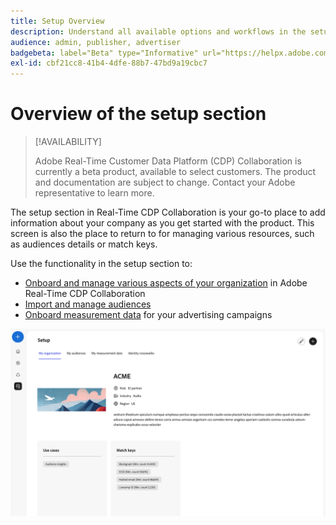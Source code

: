 ```yaml
---
title: Setup Overview
description: Understand all available options and workflows in the setup section of Adobe Real-Time CDP Collaboration
audience: admin, publisher, advertiser
badgebeta: label="Beta" type="Informative" url="https://helpx.adobe.com/legal/product-descriptions/real-time-customer-data-platform-b2b-edition-prime-and-ultimate-packages.html newtab=true"
exl-id: cbf21cc8-41b4-4dfe-88b7-47bd9a19cbc7
---
```

# Overview of the setup section

>[!AVAILABILITY]
>
>Adobe Real-Time Customer Data Platform (CDP) Collaboration is currently a beta product, available to select customers. The product and documentation are subject to change. Contact your Adobe representative to learn more.

The setup section in Real-Time CDP Collaboration is your go-to place to add information about your company as you get started with the product. This screen is also the place to return to for managing various resources, such as audiences details or match keys.

Use the functionality in the setup section to:

* [Onboard and manage various aspects of your organization](/help/guide/setup/onboard-organization.md) in Adobe Real-Time CDP Collaboration 
* [Import and manage audiences](/help/guide/setup/onboard-audiences.md)
* [Onboard measurement data](/help/guide/setup/onboard-measurement-data.md) for your advertising campaigns 

<!--

* [Import and manage identity crosswalks](/help/guide/setup/identity-crosswalk.md) *(not part of the beta release)*

-->

![Setup page](/help/assets/setup/setup-page.png)
